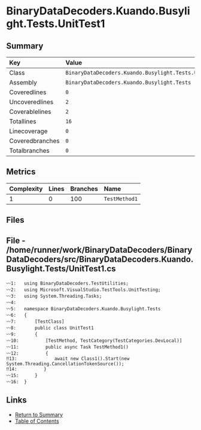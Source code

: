 ﻿# BinaryDataDecoders.Kuando.Busylight.Tests.UnitTest1

## Summary

| Key             | Value                                                 |
| :-------------- | :---------------------------------------------------- |
| Class           | `BinaryDataDecoders.Kuando.Busylight.Tests.UnitTest1` |
| Assembly        | `BinaryDataDecoders.Kuando.Busylight.Tests`           |
| Coveredlines    | `0`                                                   |
| Uncoveredlines  | `2`                                                   |
| Coverablelines  | `2`                                                   |
| Totallines      | `16`                                                  |
| Linecoverage    | `0`                                                   |
| Coveredbranches | `0`                                                   |
| Totalbranches   | `0`                                                   |

## Metrics

| Complexity | Lines | Branches | Name          |
| :--------- | :---- | :------- | :------------ |
| 1          | 0     | 100      | `TestMethod1` |

## Files

## File - /home/runner/work/BinaryDataDecoders/BinaryDataDecoders/src/BinaryDataDecoders.Kuando.Busylight.Tests/UnitTest1.cs

```CSharp
〰1:   using BinaryDataDecoders.TestUtilities;
〰2:   using Microsoft.VisualStudio.TestTools.UnitTesting;
〰3:   using System.Threading.Tasks;
〰4:   
〰5:   namespace BinaryDataDecoders.Kuando.Busylight.Tests
〰6:   {
〰7:       [TestClass]
〰8:       public class UnitTest1
〰9:       {
〰10:          [TestMethod, TestCategory(TestCategories.DevLocal)]
〰11:          public async Task TestMethod1()
〰12:          {
‼13:              await new Class1().Start(new System.Threading.CancellationTokenSource());
‼14:          }
〰15:      }
〰16:  }
```

## Links

* [Return to Summary](Summary.md)
* [Table of Contents](../TOC.md)

